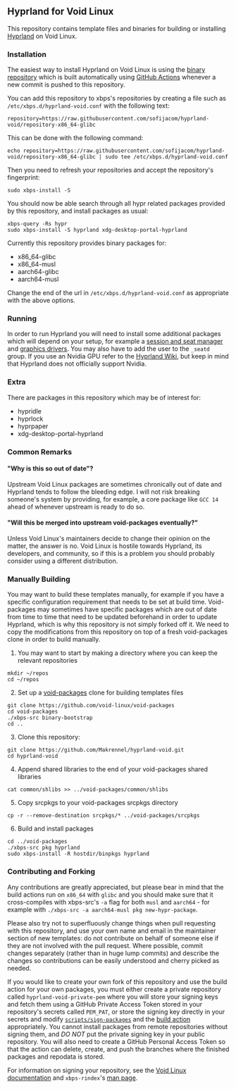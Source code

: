 ## Hyprland for Void Linux

This repository contains template files and binaries for building or installing [Hyprland](https://github.com/hyprwm/Hyprland) on Void Linux.

### Installation

The easiest way to install Hyprland on Void Linux is using the [binary repository](https://github.com/sofijacom/hyprland-void/tree/repository-x86_64-glibc) which is built automatically using [GitHub Actions](https://github.com/sofijacom/hyprland-void/blob/master/.github/workflows/build-latest.yml) whenever a new commit is pushed to this repository.

You can add this repository to xbps's repositories by creating a file such as `/etc/xbps.d/hyprland-void.conf` with the following text:

```
repository=https://raw.githubusercontent.com/sofijacom/hyprland-void/repository-x86_64-glibc
```

This can be done with the following command:
```
echo repository=https://raw.githubusercontent.com/sofijacom/hyprland-void/repository-x86_64-glibc | sudo tee /etc/xbps.d/hyprland-void.conf
```
Then you need to refresh your repositories and accept the repository's fingerprint:
```
sudo xbps-install -S
```

You should now be able search through all hypr related packages provided by this repository, and install packages as usual:

```
xbps-query -Rs hypr
sudo xbps-install -S hyprland xdg-desktop-portal-hyprland
```

Currently this repository provides binary packages for:

- x86_64-glibc
- x86_64-musl
- aarch64-glibc
- aarch64-musl

Change the end of the url in `/etc/xbps.d/hyprland-void.conf` as appropriate with the above options.

### Running

In order to run Hyprland you will need to install some additional packages which will depend on your setup, for example a [session and seat manager](https://docs.voidlinux.org/config/session-management.html) and [graphics drivers](https://docs.voidlinux.org/config/graphical-session/graphics-drivers/index.html). You may also have to add the user to the `_seatd` group. If you use an Nvidia GPU refer to the [Hyprland Wiki](https://wiki.hyprland.org/Nvidia), but keep in mind that Hyprland does not officially support Nvidia.

### Extra
There are packages in this repository which may be of interest for:

- hypridle
- hyprlock
- hyprpaper
- xdg-desktop-portal-hyprland

### Common Remarks
#### "Why is this so out of date"?

Upstream Void Linux packages are sometimes chronically out of date and Hyprland tends to follow the bleeding edge. I will not risk breaking someone's system by providing, for example, a core package like `GCC 14` ahead of whenever upstream is ready to do so.

#### "Will this be merged into upstream void-packages eventually?"

Unless Void Linux's maintainers decide to change their opinion on the matter, the answer is no. Void Linux is hostile towards Hyprland, its developers, and community, so if this is a problem you should probably consider using a different distribution.

### Manually Building

You may want to build these templates manually, for example if you have a specific configuration requirement that needs to be set at build time. Void-packages may sometimes have specific packages which are out of date from time to time that need to be updated beforehand in order to update Hyprland, which is why this repository is not simply forked off it. We need to copy the modifications from this repository on top of a fresh void-packages clone in order to build manually.

1) You may want to start by making a directory where you can keep the relevant repositories

```
mkdir ~/repos
cd ~/repos
```

2) Set up a [void-packages](https://github.com/void-linux/void-packages) clone for building templates files

```
git clone https://github.com/void-linux/void-packages
cd void-packages
./xbps-src binary-bootstrap
cd ..
```

3) Clone this repository:

```
git clone https://github.com/Makrennel/hyprland-void.git
cd hyprland-void
```

4) Append shared libraries to the end of your void-packages shared libraries

```
cat common/shlibs >> ../void-packages/common/shlibs
```

5) Copy srcpkgs to your void-packages srcpkgs directory

```
cp -r --remove-destination srcpkgs/* ../void-packages/srcpkgs
```

6) Build and install packages

```
cd ../void-packages
./xbps-src pkg hyprland
sudo xbps-install -R hostdir/binpkgs hyprland
```

### Contributing and Forking

Any contributions are greatly appreciated, but please bear in mind that the build actions run on `x86_64` with `glibc` and you should make sure that it cross-compiles with xbps-src's `-a` flag for both `musl` and `aarch64` - for example with `./xbps-src -a aarch64-musl pkg new-hypr-package`.

Please also try not to superfluously change things when pull requesting with this repository, and use your own name and email in the maintainer section of new templates: do not contribute on behalf of someone else if they are not involved with the pull request. Where possible, commit changes separately (rather than in huge lump commits) and describe the changes so contributions can be easily understood and cherry picked as needed.

If you would like to create your own fork of this repository and use the build action for your own packages, you must either create a private repository called `hyprland-void-private-pem` where you will store your signing keys and fetch them using a GitHub Private Access Token stored in your repository's secrets called `PEM_PAT`, or store the signing key directly in your secrets and modify [`scripts/sign-packages`](https://github.com/Makrennel/hyprland-void/blob/master/scripts/sign-packages) and the [build action](https://github.com/Makrennel/hyprland-void/blob/master/.github/workflows/build-latest.yml) appropriately. You cannot install packages from remote repositories without signing them, and *DO NOT* put the private signing key in your public repository.  You will also need to create a GitHub Personal Access Token so that the action can delete, create, and push the branches where the finished packages and repodata is stored.

For information on signing your repository, see the [Void Linux documentation](https://docs.voidlinux.org/xbps/repositories/signing.html) and `xbps-rindex`'s [man page](https://man.voidlinux.org/xbps-rindex.1).

